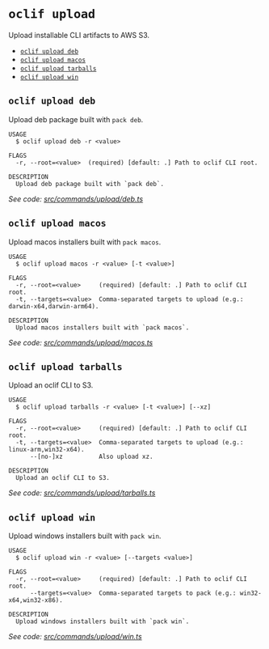 # `oclif upload`

Upload installable CLI artifacts to AWS S3.

- [`oclif upload deb`](#oclif-upload-deb)
- [`oclif upload macos`](#oclif-upload-macos)
- [`oclif upload tarballs`](#oclif-upload-tarballs)
- [`oclif upload win`](#oclif-upload-win)

## `oclif upload deb`

Upload deb package built with `pack deb`.

```
USAGE
  $ oclif upload deb -r <value>

FLAGS
  -r, --root=<value>  (required) [default: .] Path to oclif CLI root.

DESCRIPTION
  Upload deb package built with `pack deb`.
```

_See code: [src/commands/upload/deb.ts](https://github.com/oclif/oclif/blob/4.10.10/src/commands/upload/deb.ts)_

## `oclif upload macos`

Upload macos installers built with `pack macos`.

```
USAGE
  $ oclif upload macos -r <value> [-t <value>]

FLAGS
  -r, --root=<value>     (required) [default: .] Path to oclif CLI root.
  -t, --targets=<value>  Comma-separated targets to upload (e.g.: darwin-x64,darwin-arm64).

DESCRIPTION
  Upload macos installers built with `pack macos`.
```

_See code: [src/commands/upload/macos.ts](https://github.com/oclif/oclif/blob/4.10.10/src/commands/upload/macos.ts)_

## `oclif upload tarballs`

Upload an oclif CLI to S3.

```
USAGE
  $ oclif upload tarballs -r <value> [-t <value>] [--xz]

FLAGS
  -r, --root=<value>     (required) [default: .] Path to oclif CLI root.
  -t, --targets=<value>  Comma-separated targets to upload (e.g.: linux-arm,win32-x64).
      --[no-]xz          Also upload xz.

DESCRIPTION
  Upload an oclif CLI to S3.
```

_See code: [src/commands/upload/tarballs.ts](https://github.com/oclif/oclif/blob/4.10.10/src/commands/upload/tarballs.ts)_

## `oclif upload win`

Upload windows installers built with `pack win`.

```
USAGE
  $ oclif upload win -r <value> [--targets <value>]

FLAGS
  -r, --root=<value>     (required) [default: .] Path to oclif CLI root.
      --targets=<value>  Comma-separated targets to pack (e.g.: win32-x64,win32-x86).

DESCRIPTION
  Upload windows installers built with `pack win`.
```

_See code: [src/commands/upload/win.ts](https://github.com/oclif/oclif/blob/4.10.10/src/commands/upload/win.ts)_
